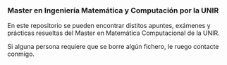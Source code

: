 ### Master en Ingeniería Matemática y Computación por la UNIR
En este repositorio se pueden encontrar distitos apuntes, exámenes y prácticas resueltas del Master en Matemática 
Computacional de la UNIR.

Si alguna persona requiere que se borre algún fichero, le ruego contacte conmigo. 
